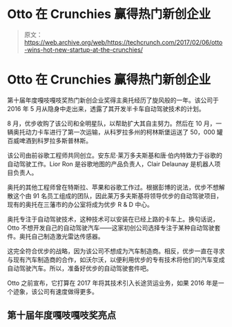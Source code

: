 # Otto 在 Crunchies  赢得热门新创企业

> 原文：<https://web.archive.org/web/https://techcrunch.com/2017/02/06/otto-wins-hot-new-startup-at-the-crunchies/>

# Otto 在 Crunchies 赢得热门新创企业

第十届年度嘎吱嘎吱奖热门新创企业奖得主奥托经历了旋风般的一年。该公司于 2016 年 5 月从隐身中走出来，透露了其开发半卡车自动驾驶技术的计划。

8 月，优步收购了该公司和全明星队，以帮助扩大其自主努力。然后在 10 月，一辆奥托动力卡车进行了第一次运输，从科罗拉多州的柯林斯堡运送了 50，000 罐百威啤酒到科罗拉多斯普林斯。

该公司由前谷歌工程师共同创立。安东尼·莱万多夫斯基和唐·伯内特致力于谷歌的自动驾驶工作。Lior Ron 是谷歌地图的产品负责人，Clair Delaunay 是机器人项目负责人。

奥托的其他工程师曾在特斯拉、苹果和谷歌工作过。根据彭博的说法，优步不想解散这个由 91 名员工组成的团队，因此莱万多夫斯基将领导优步的自动驾驶项目，现有的奥托在三藩市的办公室将成为优步 R & D 中心。

奥托专注于自动驾驶技术，这种技术可以安装在已经上路的卡车上。换句话说，Otto 不想开发自己的自动驾驶汽车——这家初创公司选择专注于某种自动驾驶套件。奥托自己制造激光雷达传感器。

这完全符合优步的战略，因为该公司不想成为汽车制造商。相反，优步一直在寻求与现有汽车制造商的合作，如沃尔沃，以便利用优步的专有技术将他们的汽车变成自动驾驶汽车。所以，准备好优步的自动驾驶套件吧。

Otto 之前宣布，它打算在 2017 年将其技术引入长途货运业务，如果 2016 年是一个迹象，该公司有速度做得更多。

## 第十届年度嘎吱嘎吱奖亮点
